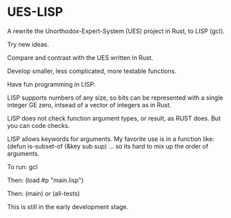 # UES-LISP

A rewrite the Unorthodox-Expert-System (UES) project in Rust, to LISP (gcl).

Try new ideas.

Compare and contrast with the UES written in Rust.

Develop smaller, less complicated, more testable functions.

Have fun programming in LISP.

LISP supports numbers of any size, so bits can be represented with a single integer GE zero, intsead of
a vector of integers as in Rust.

LISP does not check function argument types, or result, as RUST does.  But you can code checks.

LISP allows keywords for arguments.  My favorite use is in a function like: (defun is-subset-of (&key sub sup) ...
so its hard to mix up the order of arguments.

To run: gcl

Then: (load #p "main.lisp")

Then: (main) or (all-tests)

This is still in the early development stage.
